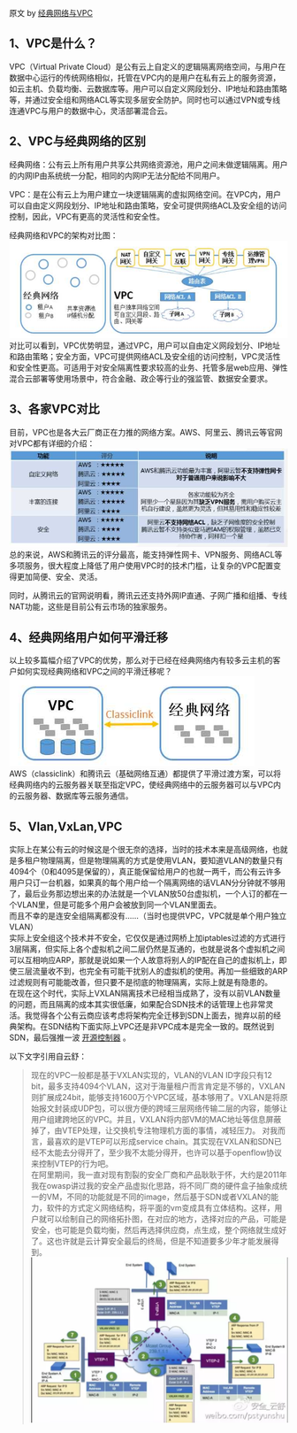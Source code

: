 原文 by [经典网络与VPC]( https://www.zhihu.com/question/56524172/answer/149475760)    

## 1、VPC是什么？

VPC（Virtual Private Cloud）是公有云上自定义的逻辑隔离网络空间，与用户在数据中心运行的传统网络相似，托管在VPC内的是用户在私有云上的服务资源，如云主机、负载均衡、云数据库等。用户可以自定义网段划分、IP地址和路由策略等，并通过安全组和网络ACL等实现多层安全防护。同时也可以通过VPN或专线连通VPC与用户的数据中心，灵活部署混合云。  



## 2、VPC与经典网络的区别

经典网络：公有云上所有用户共享公共网络资源池，用户之间未做逻辑隔离。用户的内网IP由系统统一分配，相同的内网IP无法分配给不同用户。  

VPC：是在公有云上为用户建立一块逻辑隔离的虚拟网络空间。在VPC内，用户可以自由定义网段划分、IP地址和路由策略，安全可提供网络ACL及安全组的访问控制，因此，VPC有更高的灵活性和安全性。  

经典网络和VPC的架构对比图：  
![](../pictures/cloudsec10.jpg)  
对比可以看到，VPC优势明显，通过VPC，用户可以自由定义网段划分、IP地址和路由策略；安全方面，VPC可提供网络ACL及安全组的访问控制，VPC灵活性和安全性更高。可适用于对安全隔离性要求较高的业务、托管多层web应用、弹性混合云部署等使用场景中，符合金融、政企等行业的强监管、数据安全要求。  


## 3、各家VPC对比

目前，VPC也是各大云厂商正在力推的网络方案。AWS、阿里云、腾讯云等官网对VPC都有详细的介绍：  
![](../pictures/cloudsec11.jpg)    
总的来说，AWS和腾讯云的评分最高，能支持弹性网卡、VPN服务、网络ACL等多项服务，很大程度上降低了用户使用VPC时的技术门槛，让复杂的VPC配置变得更加简便、安全、灵活。  

同时，从腾讯云的官网说明看，腾讯云还支持外网IP直通、子网广播和组播、专线NAT功能，这些是目前公有云市场的独家服务。  

## 4、经典网络用户如何平滑迁移 

以上较多篇幅介绍了VPC的优势，那么对于已经在经典网络内有较多云主机的客户如何实现经典网络和VPC之间的平滑迁移呢？  
![](../pictures/cloudsec12.jpg)    
AWS（classiclink）和腾讯云（基础网络互通）都提供了平滑过渡方案，可以将经典网络内的云服务器关联至指定VPC，使经典网络中的云服务器可以与VPC内的云服务器、数据库等云服务通信。  

## 5、Vlan,VxLan,VPC

实际上在某公有云的时候这是个很无奈的选择，当时的技术本来是高级网络，也就是多租户物理隔离，但是物理隔离的方式是使用VLAN，要知道VLAN的数量只有4094个（0和4095是保留的），真正能保留给用户的也就一两千，而公有云许多用户只订一台机器，如果真的每个用户给一个隔离网络的话VLAN分分钟就不够用了，最后业务那边想出来的办法就是一个VLAN放50台虚拟机，一个人订的都在一个VLAN里，但是可能多个用户会被放到同一个VLAN里面去。    
而且不幸的是连安全组隔离都没有……（当时也提供VPC，VPC就是单个用户独立VLAN）    
实际上安全组这个技术并不安全，它仅仅是通过网桥上加iptables过滤的方式进行3层隔离，但实际上各个虚拟机之间二层仍然是互通的，也就是说各个虚拟机之间可以互相响应ARP，那就是说如果一个人故意将别人的IP配在自己的虚拟机上，即使三层流量收不到，也完全有可能干扰别人的虚拟机的使用。再加一些细致的ARP过滤规则有可能能改善，但只要不是彻底的物理隔离，实际上就是有隐患的。  
在现在这个时代，实际上VXLAN隔离技术已经相当成熟了，没有以前VLAN数量的问题，而且隔离的成本其实很低廉，如果配合SDN技术的话管理上也非常灵活。我觉得各个公有云商应该考虑将架构完全迁移到SDN上面去，抛弃以前的经典架构。在SDN结构下面实际上VPC还是非VPC成本是完全一致的。既然说到SDN，最后强推一波 [开源控制器](https://github.com/hubo1016/vlcp)  。     

以下文字引用自云舒：  
> 现在的VPC一般都是基于VXLAN实现的，VLAN的VLAN ID字段只有12 bit，最多支持4094个VLAN，这对于海量租户而言肯定是不够的，VXLAN则扩展成24bit，能够支持1600万个VPC区域，基本够用了。VXLAN是将原始报文封装成UDP包，可以很方便的跨域三层网络传输二层的内容，能够让用户组建跨地区的VPC。并且，VXLAN将内部VM的MAC地址等信息屏蔽掉了，由VTEP处理，让交换机专注物理机方面的事情，减轻压力。 
对我而言，最喜欢的是VTEP可以形成service chain。其实现在VXLAN和SDN已经不太能去分得开了，至少我不太能分得开，也许可以基于openflow协议来控制VTEP的行为吧。  
在阿里期间，我一直对现有割裂的安全厂商和产品耿耿于怀，大约是2011年我在owasp讲过我的安全产品虚拟化思路，将不同厂商的硬件盒子抽象成统一的VM，不同的功能就是不同的image，然后基于SDN或者VXLAN的能力，软件的方式定义网络结构，将平面的vm变成具有立体结构。这样，用户就可以绘制自己的网络拓扑图，在对应的地方，选择对应的产品，可能是安全，也可能是负载均衡，然后再选择供应商，点生成，整个网络就生成好了。这也许就是云计算安全最后的终局，但是不知道要多少年才能发展得到。  
![](../pictures/yunshuvpc.png)  


